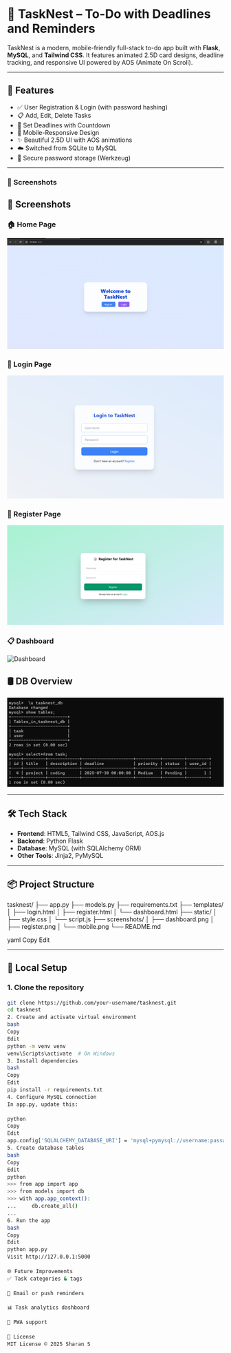 # 📝 TaskNest – To-Do with Deadlines and Reminders

TaskNest is a modern, mobile-friendly full-stack to-do app built with **Flask**, **MySQL**, and **Tailwind CSS**. It features animated 2.5D card designs, deadline tracking, and responsive UI powered by AOS (Animate On Scroll).

---

## 🚀 Features

- ✅ User Registration & Login (with password hashing)
- 📋 Add, Edit, Delete Tasks
- 📆 Set Deadlines with Countdown
- 📱 Mobile-Responsive Design
- ✨ Beautiful 2.5D UI with AOS animations
- ☁️ Switched from SQLite to MySQL
- 🔐 Secure password storage (Werkzeug)

---

### 📸 Screenshots

## 📸 Screenshots

### 🏠 Home Page  
![Home](task%20home.png)

### 🔐 Login Page  
![Login](task%20login.png)

### 📝 Register Page  
![Register](task%20register.png)

### 📋 Dashboard  
![Dashboard](task%20dashboard.png)

## 🛢️ DB Overview  
![Database](database.png)


---

## 🛠️ Tech Stack

- **Frontend**: HTML5, Tailwind CSS, JavaScript, AOS.js  
- **Backend**: Python Flask  
- **Database**: MySQL (with SQLAlchemy ORM)  
- **Other Tools**: Jinja2, PyMySQL

---

## 📦 Project Structure

tasknest/
├── app.py
├── models.py
├── requirements.txt
├── templates/
│ ├── login.html
│ ├── register.html
│ └── dashboard.html
├── static/
│ ├── style.css
│ └── script.js
├── screenshots/
│ ├── dashboard.png
│ ├── register.png
│ └── mobile.png
└── README.md

yaml
Copy
Edit

---

## 🧪 Local Setup

### 1. Clone the repository
```bash
git clone https://github.com/your-username/tasknest.git
cd tasknest
2. Create and activate virtual environment
bash
Copy
Edit
python -m venv venv
venv\Scripts\activate  # On Windows
3. Install dependencies
bash
Copy
Edit
pip install -r requirements.txt
4. Configure MySQL connection
In app.py, update this:

python
Copy
Edit
app.config['SQLALCHEMY_DATABASE_URI'] = 'mysql+pymysql://username:password@localhost/tasknest'
5. Create database tables
bash
Copy
Edit
python
>>> from app import app
>>> from models import db
>>> with app.app_context():
...     db.create_all()
... 
6. Run the app
bash
Copy
Edit
python app.py
Visit http://127.0.0.1:5000

🌐 Future Improvements
✅ Task categories & tags

🔔 Email or push reminders

📊 Task analytics dashboard

📱 PWA support

📄 License
MIT License © 2025 Sharan S